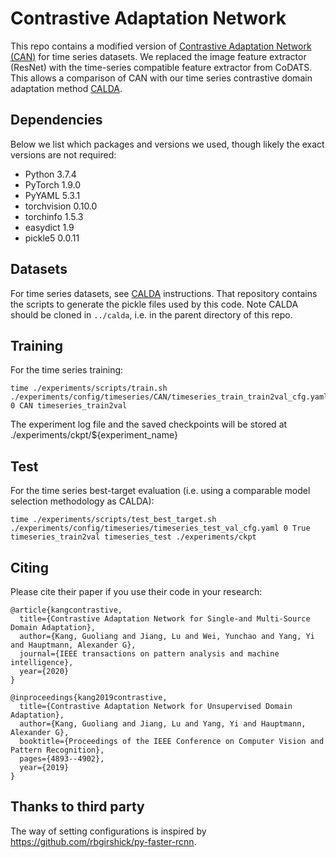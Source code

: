 # Contrastive Adaptation Network

This repo contains a modified version of [Contrastive Adaptation Network (CAN)](http://openaccess.thecvf.com/content_CVPR_2019/papers/Kang_Contrastive_Adaptation_Network_for_Unsupervised_Domain_Adaptation_CVPR_2019_paper.pdf) for time series datasets. We replaced the image feature extractor (ResNet) with the time-series compatible feature extractor from CoDATS. This allows a comparison of CAN with our time series contrastive domain adaptation method [CALDA](https://github.com/floft/calda).

## Dependencies
Below we list which packages and versions we used, though likely the exact versions are not required:

- Python 3.7.4
- PyTorch 1.9.0
- PyYAML 5.3.1
- torchvision 0.10.0
- torchinfo 1.5.3
- easydict 1.9
- pickle5 0.0.11

## Datasets

For time series datasets, see [CALDA](https://github.com/floft/calda) instructions. That repository contains the scripts to generate the pickle files used by this code. Note CALDA should be cloned in `../calda`, i.e. in the parent directory of this repo.

## Training

For the time series training:
```
time ./experiments/scripts/train.sh ./experiments/config/timeseries/CAN/timeseries_train_train2val_cfg.yaml 0 CAN timeseries_train2val
```

The experiment log file and the saved checkpoints will be stored at ./experiments/ckpt/${experiment_name}

## Test

For the time series best-target evaluation (i.e. using a comparable model selection methodology as CALDA):
```
time ./experiments/scripts/test_best_target.sh ./experiments/config/timeseries/timeseries_test_val_cfg.yaml 0 True timeseries_train2val timeseries_test ./experiments/ckpt
```

## Citing
Please cite their paper if you use their code in your research:
```
@article{kangcontrastive,
  title={Contrastive Adaptation Network for Single-and Multi-Source Domain Adaptation},
  author={Kang, Guoliang and Jiang, Lu and Wei, Yunchao and Yang, Yi and Hauptmann, Alexander G},
  journal={IEEE transactions on pattern analysis and machine intelligence},
  year={2020}
}

@inproceedings{kang2019contrastive,
  title={Contrastive Adaptation Network for Unsupervised Domain Adaptation},
  author={Kang, Guoliang and Jiang, Lu and Yang, Yi and Hauptmann, Alexander G},
  booktitle={Proceedings of the IEEE Conference on Computer Vision and Pattern Recognition},
  pages={4893--4902},
  year={2019}
}
```

## Thanks to third party
The way of setting configurations is inspired by <https://github.com/rbgirshick/py-faster-rcnn>.
